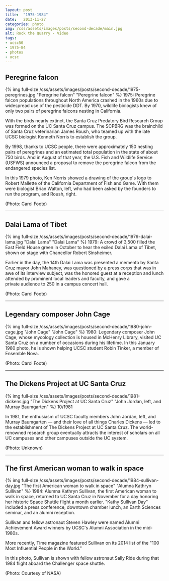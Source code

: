 ```yaml
---
layout: post
title:  "1975-1984"
date:   2013-11-27
categories: photo
img: /css/assets/images/posts/second-decade/main.jpg
alt: Rock the Quarry - Video
tags: 
- ucsc50
- 1975-84
- photos
- ucsc
---
```


## Peregrine falcon
{% img full-size /css/assets/images/posts/second-decade/1975-peregrines.jpg "Peregrine falcon" "Peregrine falcon" %}
1975: Peregrine falcon populations throughout North America crashed in the 1960s due to widespread use of the pesticide DDT. By 1970, wildlife biologists knew of only two pairs of peregrine falcons nesting in California.

With the birds nearly extinct, the Santa Cruz Predatory Bird Research Group was formed on the UC Santa Cruz campus. The SCPBRG was the brainchild of Santa Cruz veterinarian James Roush, who teamed up with the late UCSC biologist Kenneth Norris to establish the group.

By 1998, thanks to UCSC people, there were approximately 150 nesting pairs of peregrines and an estimated total population in the state of about 750 birds. And in August of that year, the U.S. Fish and Wildlife Service (USFWS) announced a proposal to remove the peregrine falcon from the endangered species list.

In this 1979 photo, Ken Norris showed a drawing of the group's logo to Robert Mallette of the California Department of Fish and Game. With them were biologist Brian Walton, left, who had been asked by the founders to run the program, and Roush, right.

(Photo: Carol Foote)

***

## Dalai Lama of Tibet
{% img full-size /css/assets/images/posts/second-decade/1979-dalai-lama.jpg "Dalai Lama" "Dalai Lama" %}
1979: A crowd of 3,500 filled the East Field House green in October to hear the exiled Dalai Lama of Tibet, shown on stage with Chancellor Robert Sinsheimer.

Earlier in the day, the 14th Dalai Lama was presented a memento by Santa Cruz mayor John Mahaney, was questioned by a press corps that was in awe of its interview subject, was the honored guest at a reception and lunch attended by prominent local leaders and faculty, and gave a private audience to 250 in a campus concert hall.

(Photo: Carol Foote)

***

## Legendary composer John Cage
{% img full-size /css/assets/images/posts/second-decade/1980-john-cage.jpg "John Cage" "John Cage" %}
1980: Legendary composer John Cage, whose mycology collection is housed in McHenry Library, visited UC Santa Cruz on a number of occasions during his lifetime. In this January 1980 photo, he is shown helping UCSC student Robin Tinker, a member of Ensemble Nova.

(Photo: Carol Foote)

***

## The Dickens Project at UC Santa Cruz
{% img full-size /css/assets/images/posts/second-decade/1981-dickens.jpg "The Dickens Project at UC Santa Cruz" "John Jordan, left, and Murray Baumgarten" %}
10/1981

In 1981, the enthusiasm of UCSC faculty members John Jordan, left, and Murray Baumgarten — and their love of all things Charles Dickens — led to the establishment of The Dickens Project at UC Santa Cruz. The world-renowned research group eventually attracts the interest of scholars on all UC campuses and other campuses outside the UC system. 

(Photo: Unknown)

***

## The first American woman to walk in space
{% img full-size /css/assets/images/posts/second-decade/1984-sullivan-day.jpg "The first American woman to walk in space" "Alumna Kathryn Sullivan" %}
1984: Alumna Kathryn Sullivan, the first American woman to walk in space, returned to UC Santa Cruz in November for a day honoring her historic Space Shuttle flight a month earlier. "Kathy Sullivan Day" included a press conference, downtown chamber lunch, an Earth Sciences seminar, and an alumni reception.

Sullivan and fellow astronaut Steven Hawley were named Alumni Achievement Award winners by UCSC's Alumni Association in the mid-1980s.

More recently, Time magazine featured Sullivan on its 2014 list of the "100 Most Influential People in the World." 

In this photo, Sullivan is shown with fellow astronaut Sally Ride during that 1984 flight aboard the Challenger space shuttle.

(Photo: Courtesy of NASA)